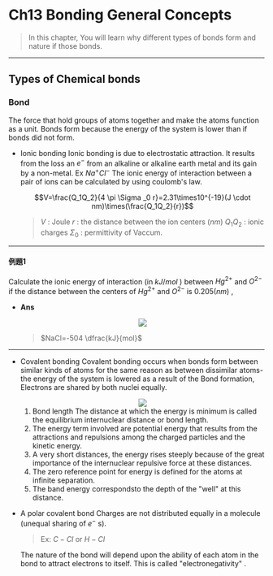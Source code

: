 # Ch13 Bonding General Concepts

> In this chapter, You will learn why different types of bonds form and nature if those bonds.

---

## Types of Chemical bonds

### Bond

  The force that hold groups of atoms together and make the atoms function as a unit. Bonds form because the energy of the system is lower than if bonds did not form.

* Ionic bonding
  Ionic bonding is due to electrostatic attraction. It results from the loss an $e^-$ from an alkaline or alkaline earth metal and its gain by a non-metal. Ex $Na^+Cl^-$
  The ionic energy of interaction between a pair of ions can be calculated by using coulomb's law.

  $$V=\frac{Q_1Q_2}{4 \pi \Sigma _0 r}=2.31\times10^{-19}(J \cdot nm)\times(\frac{Q_1Q_2}{r})$$

  > $V$ : Joule
  > $r$ : the distance between the ion centers $(nm)$
  > $Q_1Q_2$ : ionic charges
  > $\Sigma_0$ : permittivity of Vaccum.

---

#### 例題1

Calculate the ionic energy of interaction (in $kJ/mol$ ) between $Hg^{2+}$ and $O^{2-}$ if the distance between the centers of $Hg^{2+}$ and $O^{2-}$ is $0.205 (nm)$ ,

* **Ans**

  <div align=center><img src= width=50%></div>

  > $NaCl=-504 \dfrac{kJ}{mol}$

---

* Covalent bonding
  Covalent bonding occurs when bonds form between similar kinds of atoms for the same reason as between dissimilar atoms- the energy of the system is lowered as a result of the Bond formation, Electrons are shared by both nuclei equally.

  <div align=center><img src= width=50%></div>

  1. Bond length
     The distance at which the energy is minimum is called the equilibrium internuclear distance or bond length.
  2. The energy term involved are potential energy that results from the attractions and repulsions among the charged particles and the kinetic energy.
  3. A very short distances, the energy rises steeply because of the great importance of the internuclear repulsive force at these distances.
  4. The zero reference point for energy is defined for the atoms at infinite separation.
  5. The band energy correspondsto the depth of the "well" at this distance.

* A polar covalent bond
  Charges are not distributed equally in a molecule (unequal sharing of $e^-$ s).
  > Ex: $C-Cl$ or $H-Cl$

  The nature of the bond will depend upon the ability of each atom in the bond to attract electrons to itself. This is called "electronegativity" .
